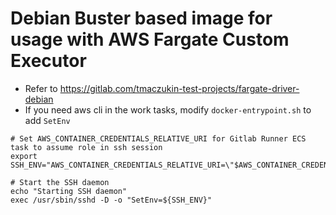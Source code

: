# Debian Buster based image for usage with AWS Fargate Custom Executor

* Refer to https://gitlab.com/tmaczukin-test-projects/fargate-driver-debian
* If you need aws cli in the work tasks, modify `docker-entrypoint.sh` to add `SetEnv`
```shell
# Set AWS_CONTAINER_CREDENTIALS_RELATIVE_URI for Gitlab Runner ECS task to assume role in ssh session
export SSH_ENV="AWS_CONTAINER_CREDENTIALS_RELATIVE_URI=\"$AWS_CONTAINER_CREDENTIALS_RELATIVE_URI\""

# Start the SSH daemon
echo "Starting SSH daemon"
exec /usr/sbin/sshd -D -o "SetEnv=${SSH_ENV}"
```
